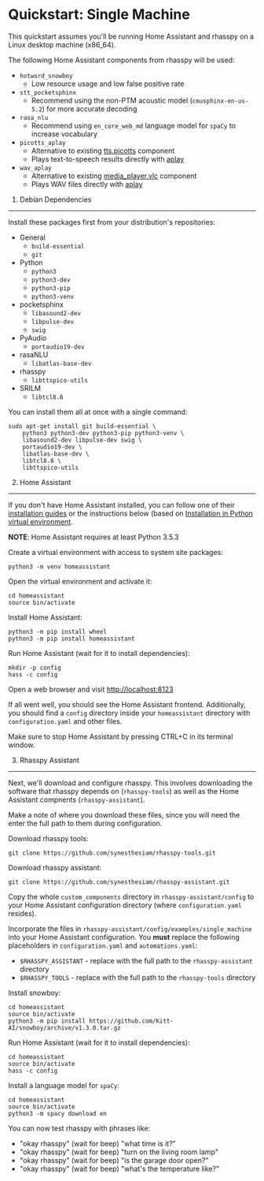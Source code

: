 Quickstart: Single Machine
================================

This quickstart assumes you'll be running Home Assistant and rhasspy on a Linux
desktop machine (x86_64).

The following Home Assistant components from rhasspy will be used:

* `hotword_snowboy`
    * Low resource usage and low false positive rate
* `stt_pocketsphinx`
    * Recommend using the non-PTM acoustic model (`cmusphinx-en-us-5.2`) for more accurate decoding
* `rasa_nlu`
    * Recommend using `en_core_web_md` language model for `spaCy` to increase vocabulary
* `picotts_aplay`
    * Alternative to existing [tts.picotts](https://www.home-assistant.io/components/tts.picotts) component
    * Plays text-to-speech results directly with [aplay](https://linux.die.net/man/1/aplay)
* `wav_aplay`
    * Alternative to existing [media_player.vlc](https://www.home-assistant.io/components/media_player.vlc) component
    * Plays WAV files directly with [aplay](https://linux.die.net/man/1/aplay)

1. Debian Dependencies
---------------------------

Install these packages first from your distribution's repositories:

* General
    * `build-essential`
    * `git`
* Python
    * `python3`
    * `python3-dev`
    * `python3-pip`
    * `python3-venv`
* pocketsphinx
    * `libasound2-dev`
    * `libpulse-dev`
    * `swig`
* PyAudio
    * `portaudio19-dev`
* rasaNLU
    * `libatlas-base-dev`
* rhasspy
    * `libttspico-utils`
* SRILM
    * `libtcl8.6`
    
You can install them all at once with a single command:

    sudo apt-get install git build-essential \
        python3 python3-dev python3-pip python3-venv \
        libasound2-dev libpulse-dev swig \
        portaudio19-dev \
        libatlas-base-dev \
        libtcl8.6 \
        libttspico-utils
        
2. Home Assistant
---------------------

If you don't have Home Assistant installed, you can follow one of their
[installation guides](https://www.home-assistant.io/docs/installation/) or the
instructions below (based on [Installation in Python virtual
environment](https://www.home-assistant.io/docs/installation/virtualenv/).

**NOTE**: Home Assistant requires at least Python 3.5.3

Create a virtual environment with access to system site packages:

    python3 -m venv homeassistant
    
Open the virtual environment and activate it:

    cd homeassistant
    source bin/activate
    
Install Home Assistant:

    python3 -m pip install wheel
    python3 -m pip install homeassistant
    
Run Home Assistant (wait for it to install dependencies):

    mkdir -p config
    hass -c config
    
Open a web browser and visit [http://localhost:8123](http://localhost:8123)

If all went well, you should see the Home Assistant frontend. Additionally, you
should find a `config` directory inside your `homeassistant` directory with
`configuration.yaml` and other files.

Make sure to stop Home Assistant by pressing CTRL+C in its terminal window.

3. Rhasspy Assistant
------------------------

Next, we'll download and configure rhasspy. This involves downloading the
software that rhasspy depends on (`rhasspy-tools`) as well as the Home Assistant
compnents (`rhasspy-assistant`).

Make a note of where you download these files, since you will need the enter the
full path to them during configuration.

Download rhasspy tools:

    git clone https://github.com/synesthesiam/rhasspy-tools.git
    
Download rhasspy assistant:

    git clone https://github.com/synesthesiam/rhasspy-assistant.git
    
Copy the whole `custom_components` directory in `rhasspy-assistant/config` to
your Home Assistant configuration directory (where `configuration.yaml`
resides).

Incorporate the files in `rhasspy-assistant/config/examples/single_machine`
into your Home Assistant configuration. You **must** replace the following
placeholders in `configuration.yaml` and `automations.yaml`:
   
* `$RHASSPY_ASSISTANT` - replace with the full path to the `rhasspy-assistant` directory
* `$RHASSPY_TOOLS` - replace with the full path to the `rhasspy-tools` directory
     
Install snowboy:

```
cd homeassistant
source bin/activate
python3 -m pip install https://github.com/Kitt-AI/snowboy/archive/v1.3.0.tar.gz
```

Run Home Assistant (wait for it to install dependencies):
 
    cd homeassistant
    source bin/activate
    hass -c config
     
Install a language model for `spaCy`:

    cd homeassistant
    source bin/activate
    python3 -m spacy download en
    
You can now test rhasspy with phrases like:

* "okay rhasspy" (wait for beep) "what time is it?"
* "okay rhasspy" (wait for beep) "turn on the living room lamp"
* "okay rhasspy" (wait for beep) "is the garage door open?"
* "okay rhasspy" (wait for beep) "what's the temperature like?"
